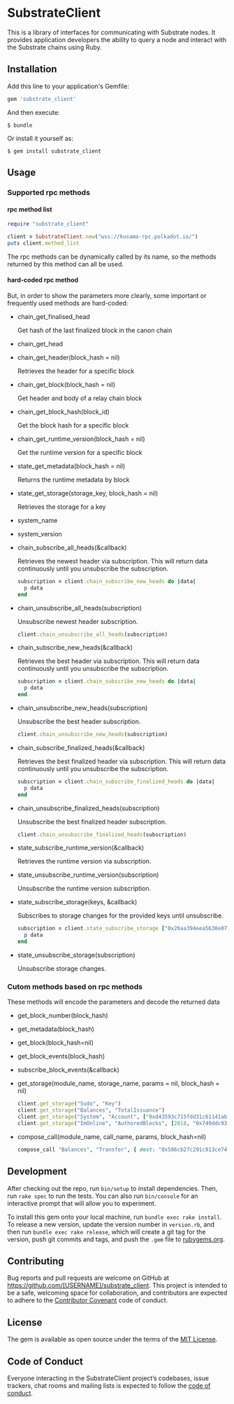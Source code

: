 # SubstrateClient

This is a library of interfaces for communicating with Substrate nodes. It provides application developers the ability to query a node and interact with the Substrate chains using Ruby.

## Installation

Add this line to your application's Gemfile:

```ruby
gem 'substrate_client'
```

And then execute:

    $ bundle

Or install it yourself as:

    $ gem install substrate_client

## Usage

### Supported rpc methods

#### rpc method list

```ruby
require "substrate_client"

client = SubstrateClient.new("wss://kusama-rpc.polkadot.io/")
puts client.method_list
```
The rpc methods can be dynamically called by its name, so the methods returned by this method can all be used.

#### hard-coded rpc method

But, in order to show the parameters more clearly, some important or frequently used methods are hard-coded:

- chain_get_finalised_head

  Get hash of the last finalized block in the canon chain

  

- chain_get_head

- chain_get_header(block_hash = nil)

  Retrieves the header for a specific block

  

- chain_get_block(block_hash = nil)

  Get header and body of a relay chain block

  

- chain_get_block_hash(block_id)

  Get the block hash for a specific block

  

- chain_get_runtime_version(block_hash = nil)

  Get the runtime version for a specific block

  

- state_get_metadata(block_hash = nil)

  Returns the runtime metadata by block

  

- state_get_storage(storage_key, block_hash = nil)

  Retrieves the storage for a key

  

- system_name

- system_version

  

- chain_subscribe_all_heads(&callback)

  Retrieves the newest header via subscription. This will return data continuously until you unsubscribe the subscription.

  ```ruby
  subscription = client.chain_subscribe_new_heads do |data| 
    p data 
  end
  ```

- chain_unsubscribe_all_heads(subscription)

  Unsubscribe newest header subscription.

  ```ruby
  client.chain_unsubscribe_all_heads(subscription)
  ```

  

- chain_subscribe_new_heads(&callback)

  Retrieves the best header via subscription. This will return data continuously until you unsubscribe the subscription.

  ```ruby
  subscription = client.chain_subscribe_new_heads do |data|
    p data
  end
  ```

- chain_unsubscribe_new_heads(subscription)

  Unsubscribe the best header subscription.

  ```ruby
  client.chain_unsubscribe_new_heads(subscription)
  ```



- chain_subscribe_finalized_heads(&callback)

  Retrieves the best finalized header via subscription. This will return data continuously until you unsubscribe the subscription.

  ```ruby
  subscription = client.chain_subscribe_finalized_heads do |data|
    p data
  end
  ```

- chain_unsubscribe_finalized_heads(subscription)

  Unsubscribe the best finalized header subscription.

  ```ruby
  client.chain_unsubscribe_finalized_heads(subscription)
  ```

  

- state_subscribe_runtime_version(&callback)

  Retrieves the runtime version via subscription. 

- state_unsubscribe_runtime_version(subscription)

  Unsubscribe the runtime version subscription.

  

- state_subscribe_storage(keys, &callback)

  Subscribes to storage changes for the provided keys until unsubscribe.

  ```ruby
  subscription = client.state_subscribe_storage ["0x26aa394eea5630e07c48ae0c9558cef780d41e5e16056765bc8461851072c9d7"] do |data| 
  	p data 
  end
  ```

- state_unsubscribe_storage(subscription)

  Unsubscribe storage changes.

  
### Cutom methods based on rpc methods

These methods will encode the parameters and decode the returned data

- get_block_number(block_hash)

- get_metadata(block_hash)

- get_block(block_hash=nil)

- get_block_events(block_hash)

- subscribe_block_events(&callback)

- get_storage(module_name, storage_name, params = nil, block_hash = nil)

  ```ruby
  client.get_storage("Sudo", "Key")
  client.get_storage("Balances", "TotalIssuance")
  client.get_storage("System", "Account", ["0xd43593c715fdd31c61141abd04a99fd6822c8558854ccde39a5684e7a56da27d"])
  client.get_storage("ImOnline", "AuthoredBlocks", [2818, "0x749ddc93a65dfec3af27cc7478212cb7d4b0c0357fef35a0163966ab5333b757"])
  ```

- compose_call(module_name, call_name, params, block_hash=nil)

  ```ruby
  compose_call "Balances", "Transfer", { dest: "0x586cb27c291c813ce74e86a60dad270609abf2fc8bee107e44a80ac00225c409", value: 1_000_000_000_000 }
  ```



## Development

After checking out the repo, run `bin/setup` to install dependencies. Then, run `rake spec` to run the tests. You can also run `bin/console` for an interactive prompt that will allow you to experiment.

To install this gem onto your local machine, run `bundle exec rake install`. To release a new version, update the version number in `version.rb`, and then run `bundle exec rake release`, which will create a git tag for the version, push git commits and tags, and push the `.gem` file to [rubygems.org](https://rubygems.org).

## Contributing

Bug reports and pull requests are welcome on GitHub at https://github.com/[USERNAME]/substrate_client. This project is intended to be a safe, welcoming space for collaboration, and contributors are expected to adhere to the [Contributor Covenant](http://contributor-covenant.org) code of conduct.

## License

The gem is available as open source under the terms of the [MIT License](https://opensource.org/licenses/MIT).

## Code of Conduct

Everyone interacting in the SubstrateClient project’s codebases, issue trackers, chat rooms and mailing lists is expected to follow the [code of conduct](https://github.com/[USERNAME]/substrate_client/blob/master/CODE_OF_CONDUCT.md).
